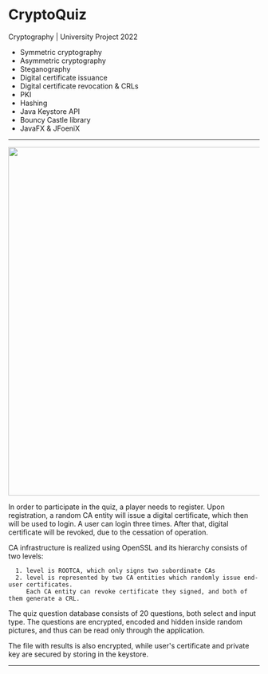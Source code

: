 # CryptoQuiz

Cryptography | University Project 2022

- Symmetric cryptography 
- Asymmetric cryptography
- Steganography
- Digital certificate issuance
- Digital certificate revocation & CRLs
- PKI
- Hashing
- Java Keystore API 
- Bouncy Castle library
- JavaFX & JFoeniX

<hr> 
<p align="center" > 
  <img src="./demo.gif" width=700px >
</p>

In order to participate in the quiz, a player needs to register. Upon registration, a random CA entity will issue a digital certificate, which then will be used to login.
A user can login three times. After that, digital certificate will be revoked, due to the cessation of operation.

CA infrastructure is realized using OpenSSL and its hierarchy consists of two levels:

      1. level is ROOTCA, which only signs two subordinate CAs
      2. level is represented by two CA entities which randomly issue end-user certificates. 
         Each CA entity can revoke certificate they signed, and both of them generate a CRL.

The quiz question database consists of 20 questions, both select and input type. The questions are encrypted, encoded and hidden inside random pictures, and thus can be read 
only through the application.

The file with results is also encrypted, while user's certificate and private key are secured by storing in the keystore.

<hr>
